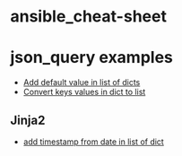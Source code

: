 # ansible_cheat-sheet

# json_query examples

- [Add default value in list of dicts](json_query_default_value.md)
- [Convert keys values in dict to list](json_query_keys_to_list.md)

## Jinja2
- [add timestamp from date in list of dict](jinja2-date-to-timestamp.md)
